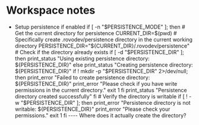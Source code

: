 # Workspace notes

- Setup persistence if enabled if [ -n "$PERSISTENCE_MODE" ]; then # Get the current directory for persistence CURRENT_DIR=$(pwd) # Specifically create .rovodev/persistence directory in the current working directory PERSISTENCE_DIR="${CURRENT_DIR}/.rovodev/persistence" # Check if the directory already exists if [ -d "$PERSISTENCE_DIR" ]; then print_status "Using existing persistence directory: ${PERSISTENCE_DIR}" else print_status "Creating persistence directory: ${PERSISTENCE_DIR}" if ! mkdir -p "$PERSISTENCE_DIR" 2>/dev/null; then print_error "Failed to create persistence directory: ${PERSISTENCE_DIR}" print_error "Please check if you have write permissions in the current directory." exit 1 fi print_status "Persistence directory created successfully" fi # Verify the directory is writable if [ ! -w "$PERSISTENCE_DIR" ]; then print_error "Persistence directory is not writable: ${PERSISTENCE_DIR}" print_error "Please check your permissions." exit 1 fi ---- Where does it actually create the directory?
